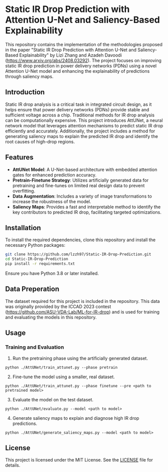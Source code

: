 # Static IR Drop Prediction with Attention U-Net and Saliency-Based Explainability

This repository contains the implementation of the methodologies proposed in the paper "Static IR Drop Prediction with Attention U-Net and Saliency-Based Explainability" by Lizi Zhang and Azadeh Davoodi (https://www.arxiv.org/abs/2408.03292). The project focuses on improving static IR drop prediction in power delivery networks (PDNs) using a novel Attention U-Net model and enhancing the explainability of predictions through saliency maps.

## Introduction

Static IR drop analysis is a critical task in integrated circuit design, as it helps ensure that power delivery networks (PDNs) provide stable and sufficient voltage across a chip. Traditional methods for IR drop analysis can be computationally expensive. This project introduces AttUNet, a neural network model that leverages attention mechanisms to predict static IR drop efficiently and accurately. Additionally, the project includes a method for generating saliency maps to explain the predicted IR drop and identify the root causes of high-drop regions.

## Features

  - **AttUNet Model**: A U-Net-based architecture with embedded attention gates for enhanced prediction accuracy.
  - **Pretrain-Finetune Strategy**: Utilizes artificially generated data for pretraining and fine-tunes on limited real design data to prevent overfitting.
  - **Data Augmentation**: Includes a variety of image transformations to increase the robustness of the model.
  - **Saliency Maps**: Provides a fast and interpretable method to identify the key contributors to predicted IR drop, facilitating targeted optimizations.

## Installation
To install the required dependencies, clone this repository and install the necessary Python packages:

```bash
git clone https://github.com/lzzh97/Static-IR-Drop-Prediction.git
cd Static-IR-Drop-Prediction
pip install -r requirements.txt
```

Ensure you have Python 3.8 or later installed.

## Data Preperation
The dataset required for this project is included in the repository. This data was originally provided by the ICCAD 2023 contest (https://github.com/ASU-VDA-Lab/ML-for-IR-drop) and is used for training and evaluating the models in this repository.

## Usage

### Training and Evaluation

1. Run the pretraining phase using the artificially generated dataset.
```
python ./AttUNet/train_attunet.py --phase pretrain
```

2. Fine-tune the model using a smaller, real dataset.
```
python ./AttUNet/train_attunet.py --phase finetune --pre <path to pretrained model>
```

3. Evaluate the model on the test dataset.
```
python ./AttUNet/evaluate.py --model <path to model>
```

4. Generate saliency maps to explain and diagnose high IR drop predictions.
```
python ./AttUNet/generate_saliency_maps.py --model <path to model>
```

## License

This project is licensed under the MIT License. See the [LICENSE](LICENSE) file for details.

